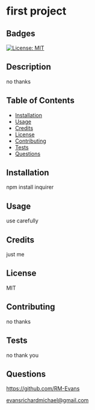 # first project

  ## Badges
  [![License: MIT](https://img.shields.io/badge/License-MIT-blue.svg)](https://opensource.org/licenses/MIT)
  

  ## Description
  no thanks

  ## Table of Contents

  * [Installation](#installation)
  * [Usage](#usage)
  * [Credits](#credits)
  * [License](#license)
  * [Contributing](#contributing)
  * [Tests](#tests)
  * [Questions](#questions) 

  ## Installation

  npm install inquirer

  ## Usage

  use carefully

  ## Credits

  just me

  ## License

  MIT

  ## Contributing

  no thanks

  ## Tests

  no thank you

  ## Questions

  https://github.com/RM-Evans

  evansrichardmichael@gmail.com
  
  